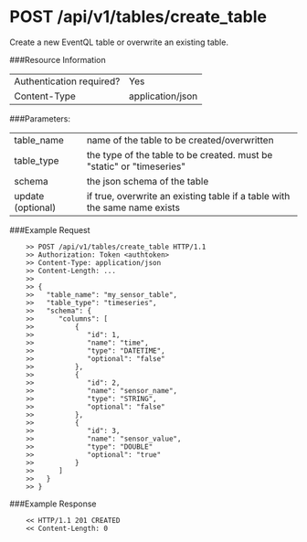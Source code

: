 POST /api/v1/tables/create_table
================

Create a new EventQL table or overwrite an existing table.

###Resource Information
<table class='http_api create_table'>
  <tr>
    <td>Authentication required?</td>
    <td>Yes</td>
  </tr>
  <tr>
    <td>Content-Type</td>
    <td>application/json</td>
  </tr>
</table>

###Parameters:
<table class='http_api create_table'>
  <tr>
    <td>table&#95;name</td>
    <td>name of the table to be created/overwritten</td>
  </tr>
  <tr>
    <td>table&#95;type</td>
    <td>the type of the table to be created. must be "static" or "timeseries"</td>
  </tr>
  <tr>
    <td>schema</td>
    <td>the json schema of the table</td>
  </tr>
  <tr>
    <td>update (optional)</td>
    <td>if true, overwrite an existing table if a table with the same name exists</td>
  </tr>
</table>


###Example Request

        >> POST /api/v1/tables/create_table HTTP/1.1
        >> Authorization: Token <authtoken>
        >> Content-Type: application/json
        >> Content-Length: ...
        >>
        >> {
        >>   "table_name": "my_sensor_table",
        >>   "table_type": "timeseries",
        >>   "schema": {
        >>      "columns": [
        >>          {
        >>             "id": 1,
        >>             "name": "time",
        >>             "type": "DATETIME",
        >>             "optional": "false"
        >>          },
        >>          {
        >>             "id": 2,
        >>             "name": "sensor_name",
        >>             "type": "STRING",
        >>             "optional": "false"
        >>          },
        >>          {
        >>             "id": 3,
        >>             "name": "sensor_value",
        >>             "type": "DOUBLE"
        >>             "optional": "true"
        >>          }
        >>      ]
        >>   }
        >> }


###Example Response

        << HTTP/1.1 201 CREATED
        << Content-Length: 0
